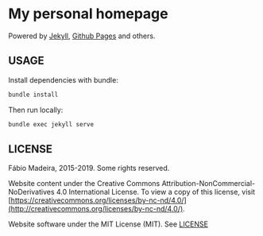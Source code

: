 # My personal homepage

Powered by [Jekyll](http://jekyllrb.com/), [Github Pages](https://pages.github.com/) and others.


## USAGE

Install dependencies with bundle:
```bash
bundle install
```

Then run locally:

```bash
bundle exec jekyll serve
```

## LICENSE

Fábio Madeira, 2015-2019. Some rights reserved.

Website content under the Creative Commons Attribution-NonCommercial-NoDerivatives 4.0 
International License. To view a copy of this license, 
visit [https://creativecommons.org/licenses/by-nc-nd/4.0/](http://creativecommons.org/licenses/by-nc-nd/4.0/).

Website software under the MIT License (MIT). See [LICENSE](LICENSE.md)
